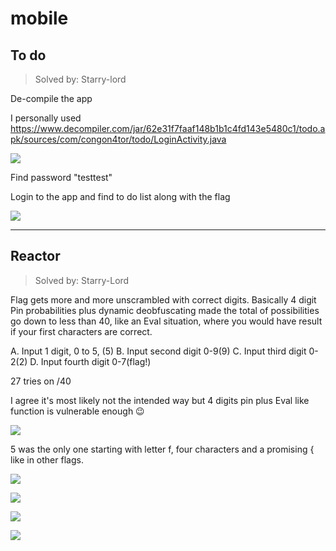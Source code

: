 # mobile

## To do
> Solved by: Starry-lord

De-compile the app

I personally used 
https://www.decompiler.com/jar/62e31f7faaf148b1b1c4fd143e5480c1/todo.apk/sources/com/congon4tor/todo/LoginActivity.java


![](https://i.imgur.com/c0mTJ5A.jpg)


Find password "testtest"

Login to the app and find to do list along with the flag


![](https://i.imgur.com/of0pbsl.jpg)

----------

## Reactor
> Solved by: Starry-Lord


Flag gets more and more unscrambled with correct digits. 
Basically 4 digit Pin probabilities plus dynamic deobfuscating made the total of possibilities go down to less than 40, like an Eval situation, where you would have result if your first characters are correct. 

A. Input 1 digit, 0 to 5, (5)
B. Input second digit 0-9(9)
C. Input third digit 0-2(2)
D. Input fourth digit 0-7(flag!)

27 tries on /40

I agree it's most likely not the intended way but 4 digits pin plus Eval like function is vulnerable enough 😉

![](https://i.imgur.com/zkFlMup.jpg)


5 was the only one starting with letter f, four characters and a promising { like in other flags. 

![](https://i.imgur.com/k1LEdFA.jpg)

![](https://i.imgur.com/i0ZIN3Z.jpg)

![](https://i.imgur.com/dVezqS5.jpg)

![](https://i.imgur.com/odN6hY0.jpg)


